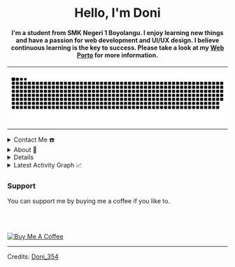 <!DOCTYPE html>
<html lang="en">
<head>
  <meta charset="UTF-8">
  <meta name="viewport" content="width=device-width, initial-scale=1.0">
<!--   <title>Doni - Junior Developer</title> -->
</head>
<body>

<div align="center">
  <span>
    <h1>Hello, I'm Doni</h1>
    <h4>I'm a student from SMK Negeri 1 Boyolangu.
I enjoy learning new things and have a passion for web development and UI/UX design.
I believe continuous learning is the key to success. 
Please take a look at my <a href="https://doni354.vercel.app/" target="_blank">Web Porto</a> for more information.</h4>
  </span>
</div>

<hr>

<div align="center">
  <a href="https://doni354.vercel.app/">
    <img src="resources/img/grid-snake.svg" alt="snake">
  </a>
</div>

<hr>

<details>
  <summary>Contact Me ☎️</summary>
  <div align="center">
    <h2>You can reach me by:</h2>
    <p>
      <a href="https://www.linkedin.com/in/aidil-fitrah-romadhoni-61b49a2b3/" target="_blank">
        <img src="https://img.shields.io/badge/linkedin-%231DA1F2.svg?style=for-the-badge&logo=linkedin&logoColor=white" alt="azzar" height="30">
      </a>
      <a href="https://www.facebook.com/profile.php?id=100044409799575" target="_blank">
        <img src="https://img.shields.io/badge/facebook-4267B2.svg?style=for-the-badge&logo=facebook&logoColor=white" alt="azzar" height="30">
      </a>
      <a href="mailto:doni.smpn1@gmail.com" target="_blank">
        <img src="https://img.shields.io/badge/gmail-EA4335.svg?style=for-the-badge&logo=gmail&logoColor=white" alt="azzar" height="30">
      </a>
    </p>
    <p>
      <a href="https://www.instagram.com/doni_j354/" target="_blank">
        <img src="https://img.shields.io/badge/instagram-%23E4405F.svg?style=for-the-badge&logo=Instagram&logoColor=white" alt="azzar" height="30">
      </a>
      <a href="https://wa.me/+6289683322400" target="_blank">
        <img src="https://img.shields.io/badge/whatsapp-4B7F1.svg?style=for-the-badge&logo=whatsapp&logoColor=white" alt="azzar" height="30">
      </a>
      </p>
  </div>
</details>

<details>
  <summary>About 🧮 </summary>
  <div align="center">
    <h2>About this Account</h2>
    <p>
      <a href="github.com/Doni354" target="_blank">
        <img src="https://komarev.com/ghpvc/?username=Doni354&style=for-the-badge&label=PROFILE+VIEWS" height="25" alt="views count">
      </a>
    </p>
     <a href="https://doni354.github.io/Doni354/">
        <img src="https://img.shields.io/website?down_message=offline&style=for-the-badge&up_message=online&url=https%3A%2F%2Fdoni354.github.io%2FDoni354%2F" height="25" alt="website">
  </div>
</details>

<details>
  <summary>GitHub Profile Stats 💻</summary>
  <div align="center">
    <h2>GitHub Stats</h2>
    <details open>
      <summary><h3>Languages</h3></summary>
      <p>
        <a href="https://github.com/Doni354/">
          <img src="https://github-readme-stats.vercel.app/api/top-langs/?username=Doni354&langs_count=6&theme=gruvbox&layout=compact&hide_border=true" alt="Doni354 :: overall Top Langs">
        </a>
      </p>
      <p>
        <a href="https://github.com/Doni354/">
          <img width="45%" src="https://github-profile-summary-cards.vercel.app/api/cards/repos-per-language?username=Doni354&theme=gruvbox&layout=compact&hide_border=true" alt="Doni354 :: Top Langs by repo">
          <img width="45%" src="https://github-profile-summary-cards.vercel.app/api/cards/most-commit-language?username=Doni354&theme=gruvbox&layout=compact&hide_border=true" alt="Doni354 :: Top Langs by commit">
        </a>
      </p>
    </details>
    <details open>
      <summary><h3>Statistics</h3></summary>
      <p>
        <a href="https://github.com/Doni354/">
          <img width="49.5%" src="https://github-readme-stats.vercel.app/api?username=Doni354&show_icons=true&theme=gruvbox&hide_border=true">
          <img width="49.5%" src="https://github-readme-streak-stats.herokuapp.com/?user=Doni354&theme=gruvbox&hide_border=true">
        </a>
      </p>
    </details>
  </div>
</details>

<details>
  <summary>Latest Activity Graph 📈</summary>
  <br>
  <h2 align="center">Latest Contribution</h2>
  <a href="https://github.com/ashutosh00710/github-readme-activity-graph">
    <img alt="Azzar's Activity Graph" src="https://github-readme-activity-graph.vercel.app/graph?username=Doni354&theme=github-compact&hide_border=true">
  </a>
  <br>
</details>

</details>

### Support

You can support me by buying me a coffee if you like to.

<div align="left">
  <a href="https://nyawer.co/Doni354" target="_blank">
    <img src="https://cdn.buymeacoffee.com/buttons/v2/default-yellow.png" alt="Buy Me A Coffee" style="height: 42px !important;width: 151.9px !important; margin-top: 50px !important;">
  </a>
</div>

</body>
</html>

-----

Credits: [Doni_354](https://github.com/Doni354)

